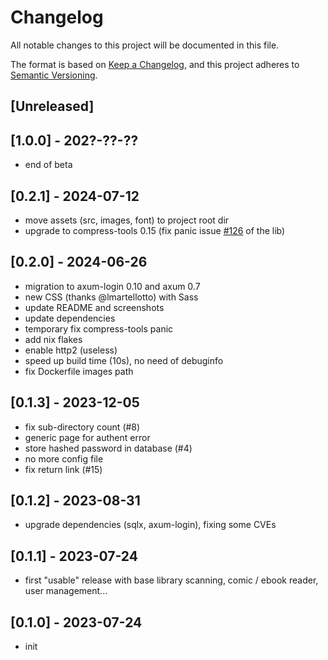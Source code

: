 # Changelog

All notable changes to this project will be documented in this file.

The format is based on [Keep a Changelog](https://keepachangelog.com/en/1.0.0/),
and this project adheres to [Semantic Versioning](https://semver.org/spec/v2.0.0.html).

## [Unreleased]

## [1.0.0] - 202?-??-??
- end of beta

## [0.2.1] - 2024-07-12
- move assets (src, images, font) to project root dir
- upgrade to compress-tools 0.15 (fix panic issue [#126](https://github.com/OSSystems/compress-tools-rs/pull/126) of the lib)

## [0.2.0] - 2024-06-26
- migration to axum-login 0.10 and axum 0.7
- new CSS (thanks @lmartellotto) with Sass
- update README and screenshots
- update dependencies
- temporary fix compress-tools panic
- add nix flakes
- enable http2 (useless)
- speed up build time (10s), no need of debuginfo
- fix Dockerfile images path

## [0.1.3] - 2023-12-05
- fix sub-directory count (#8)
- generic page for authent error
- store hashed password in database (#4)
- no more config file
- fix return link (#15)

## [0.1.2] - 2023-08-31
- upgrade dependencies (sqlx, axum-login), fixing some CVEs

## [0.1.1] - 2023-07-24
- first "usable" release with base library scanning, comic / ebook reader, user management...

## [0.1.0] - 2023-07-24
- init
